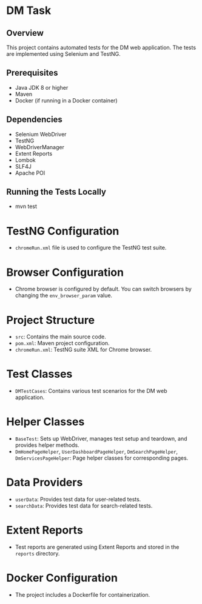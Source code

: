 # DM Task

## Overview
This project contains automated tests for the DM web application. The tests are implemented using Selenium and TestNG.

## Prerequisites
- Java JDK 8 or higher
- Maven
- Docker (if running in a Docker container)

## Dependencies
- Selenium WebDriver
- TestNG
- WebDriverManager
- Extent Reports
- Lombok
- SLF4J
- Apache POI

## Running the Tests Locally
-  mvn test

# TestNG Configuration
- `chromeRun.xml` file is used to configure the TestNG test suite.

# Browser Configuration
- Chrome browser is configured by default. You can switch browsers by changing the `env_browser_param` value.

# Project Structure
- `src`: Contains the main source code.
- `pom.xml`: Maven project configuration.
- `chromeRun.xml`: TestNG suite XML for Chrome browser.

# Test Classes
- `DMTestCases`: Contains various test scenarios for the DM web application.

# Helper Classes
- `BaseTest`: Sets up WebDriver, manages test setup and teardown, and provides helper methods.
- `DmHomePageHelper`, `UserDashboardPageHelper`, `DmSearchPageHelper`, `DmServicesPageHelper`: Page helper classes for corresponding pages.

# Data Providers
- `userData`: Provides test data for user-related tests.
- `searchData`: Provides test data for search-related tests.

# Extent Reports
- Test reports are generated using Extent Reports and stored in the `reports` directory.

# Docker Configuration
- The project includes a Dockerfile for containerization.
